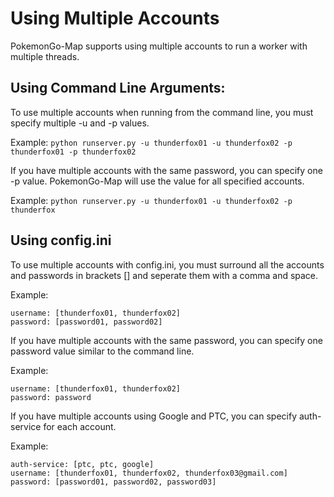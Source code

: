 # Using Multiple Accounts

PokemonGo-Map supports using multiple accounts to run a worker with multiple threads.


## Using Command Line Arguments:

To use multiple accounts when running from the command line, you must specify multiple -u and -p values.

Example: `python runserver.py -u thunderfox01 -u thunderfox02 -p thunderfox01 -p thunderfox02`


If you have multiple accounts with the same password, you can specify one -p value. PokemonGo-Map will use the value for all specified accounts.

Example: `python runserver.py -u thunderfox01 -u thunderfox02 -p thunderfox`

## Using config.ini

To use multiple accounts with config.ini, you must surround all the accounts and passwords in brackets [] and seperate them with a comma and space.

Example: 
```
username: [thunderfox01, thunderfox02]
password: [password01, password02]
```


If you have multiple accounts with the same password, you can specify one password value similar to the command line.

Example: 
```
username: [thunderfox01, thunderfox02]
password: password
```

If you have multiple accounts using Google and PTC, you can specify auth-service for each account.

Example:
```
auth-service: [ptc, ptc, google]
username: [thunderfox01, thunderfox02, thunderfox03@gmail.com]
password: [password01, password02, password03]
```
